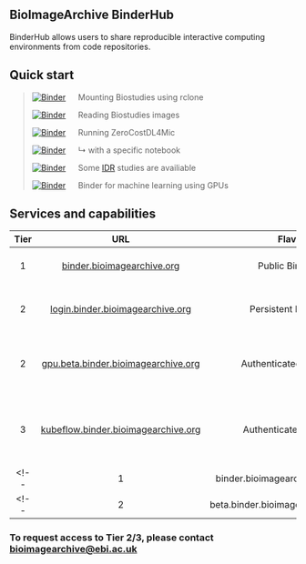 <!-- # Welcome to MkDocs

For full documentation visit [mkdocs.org](https://www.mkdocs.org).

## Commands

* `mkdocs new [dir-name]` - Create a new project.
* `mkdocs serve` - Start the live-reloading docs server.
* `mkdocs build` - Build the documentation site.
* `mkdocs -h` - Print help message and exit.

## Project layout

    mkdocs.yml    # The configuration file.
    docs/
        index.md  # The documentation homepage.
        ...       # Other markdown pages, images and other files. -->

<!-- ## Quick start -->
<!-- 
|   |   | |
|---:|:---|:---|
| [![Binder](https://binder.bioimagearchive.org/badge_logo.svg)](https://binder.bioimagearchive.org/v2/gh/ctr26/bia-binder-rclone/HEAD) | Mounting Biostudies using rclone |  github.com/ctr26/bia-binder-rclone
| [![Binder](https://binder.bioimagearchive.org/badge_logo.svg)](https://binder.bioimagearchive.org/v2/gh/EBIBioStudies/biostudies-notebooks/HEAD) | Reading Biostudies images | github.com/EBIBioStudies/biostudies-notebooks |
|  [![Binder](https://binder.bioimagearchive.org/badge_logo.svg)](https://gpu.binder.bioimagearchive.org/v2/gh/HenriquesLab/ZeroCostDL4Mic/master?urlpath=lab/tree/ipynb)| Running ZeroCostDL4Mic | github.com/HenriquesLab/ZeroCostDL4Mic |
| [![Binder](https://binder.bioimagearchive.org/badge_logo.svg)](https://gpu.binder.bioimagearchive.org/v2/gh/HenriquesLab/ZeroCostDL4Mic/master?urlpath=lab/tree/ipynb)| ↳ with a specific notebook | 
| [![Binder](https://binder.bioimagearchive.org/badge_logo.svg)](https://binder.bioimagearchive.org/v2/gh/IDR/idr0079-hartmann-lateralline/HEAD) | Some IDR studies are availiable | github.com/IDR/idr0079-hartmann-lateralline |


|   |   | |
|---:|:---|:---|
| [![Binder](https://binder.bioimagearchive.org/badge_logo.svg)](https://binder.bioimagearchive.org/v2/gh/ctr26/bia-binder-rclone/HEAD) | Mounting Biostudies using rclone |  github.com/ctr26/bia-binder-rclone
| [![Binder](https://binder.bioimagearchive.org/badge_logo.svg)](https://binder.bioimagearchive.org/v2/gh/EBIBioStudies/biostudies-notebooks/HEAD) | Reading Biostudies images | github.com/EBIBioStudies/biostudies-notebooks |
|  [![Binder](https://binder.bioimagearchive.org/badge_logo.svg)](https://gpu.binder.bioimagearchive.org/v2/gh/HenriquesLab/ZeroCostDL4Mic/master?urlpath=lab/tree/ipynb)| Running ZeroCostDL4Mic | github.com/HenriquesLab/ZeroCostDL4Mic |
| [![Binder](https://binder.bioimagearchive.org/badge_logo.svg)](https://gpu.binder.bioimagearchive.org/v2/gh/HenriquesLab/ZeroCostDL4Mic/master?urlpath=lab/tree/ipynb)| ↳ with a specific notebook | 
| [![Binder](https://binder.bioimagearchive.org/badge_logo.svg)](https://binder.bioimagearchive.org/v2/gh/IDR/idr0079-hartmann-lateralline/HEAD) | Some IDR studies are availiable | github.com/IDR/idr0079-hartmann-lateralline |

| | | |
|-|-|-|
|  | > "Lorem ipsum dolor sit amet, consectetur adipiscing elit, sed do eiusmod tempor incididunt ut labore et dolore magna aliqua. Ut enim ad minim veniam, quis nostrud exercitation ullamco laboris nisi ut aliquip ex ea commodo consequat. Duis aute irure dolor in reprehenderit in voluptate velit esse cillum dolore eu fugiat nulla pariatur. Excepteur sint occaecat cupidatat non proident, sunt in culpa qui officia deserunt mollit anim id est laborum."_ | |
|
 -->

## BioImageArchive BinderHub


BinderHub allows users to share reproducible interactive computing environments from code repositories. 

## Quick start


> [![Binder](https://binder.bioimagearchive.org/badge_logo.svg)](https://binder.bioimagearchive.org/v2/gh/ctr26/bia-binder-rclone/HEAD) &emsp; Mounting Biostudies using rclone
>
> [![Binder](https://binder.bioimagearchive.org/badge_logo.svg)](https://binder.bioimagearchive.org/v2/gh/EBIBioStudies/biostudies-notebooks/HEAD) &emsp; Reading Biostudies images
>
>  [![Binder](https://binder.bioimagearchive.org/badge_logo.svg)](https://gpu.binder.bioimagearchive.org/v2/gh/HenriquesLab/ZeroCostDL4Mic/master?urlpath=lab/tree/ipynb) &emsp; Running ZeroCostDL4Mic
>
> [![Binder](https://binder.bioimagearchive.org/badge_logo.svg)](https://gpu.binder.bioimagearchive.org/v2/gh/HenriquesLab/ZeroCostDL4Mic/master?urlpath=lab/tree/ipynb) &emsp; ↳ with a specific notebook
>
> [![Binder](https://binder.bioimagearchive.org/badge_logo.svg)](https://binder.bioimagearchive.org/v2/gh/IDR/idr0079-hartmann-lateralline/HEAD) &emsp; Some [IDR](https://idr.openmicroscopy.org/) studies are availiable
>
> [![Binder](https://binder.bioimagearchive.org/badge_logo.svg)](https://binder.bioimagearchive.org/v2/gh/ctr26/basic-gpu-binder/HEAD) &emsp; Binder for machine learning using GPUs

## Services and capabilities

| Tier |URL|Flavour|Resources|
|:----:|:----:|:----:|:----:|
|   1  | [binder.bioimagearchive.org](binder.bioimagearchive.org)| Public Binderhub | 8Gb RAM, 4 vCPUs, Ephemeral|
|   2  | [login.binder.bioimagearchive.org](login.binder.bioimagearchive.org)| Persistent Binderhub | <16Gb RAM, <8 vCPUs, 15 GB Storage, Dask|
|   2  | [gpu.beta.binder.bioimagearchive.org](gpu.beta.binder.bioimagearchive.org)| Authenticated Binderhub | <32Gb RAM, <8 vCPUs, (1-2) GPUs, Ephemeral, Dask|
|   3  | [kubeflow.binder.bioimagearchive.org](kubeflow.binder.bioimagearchive.org)| Authenticated Kubeflow   | n x (<32Gb RAM, <8 vCPUs), 15 GB Storage, (1-2) GPUs, Dask |
<!-- |   1  | binder.bioimagearchive.org/sandbox     | Public Jupyterhub        | 8Gb RAM, 4 vCPUs                                           | -->
<!-- |   2  | beta.binder.bioimagearchive.org/github | Authenticated Jupyterhub | <32Gb RAM, <8 vCPUs, 15 GB Storage, (1-2) GPUs, Dask       | -->

### To request access to Tier 2/3, please contact [bioimagearchive@ebi.ac.uk](mailto:bioimagearchive@ebi.ac.uk)


<!-- - [![Binder](https://binder.bioimagearchive.org/badge_logo.svg)](https://binder.bioimagearchive.org/v2/gh/ctr26/bia-binder-rclone/HEAD) Mounting Biostudies using rclone

- [![Binder](https://binder.bioimagearchive.org/badge_logo.svg)](https://binder.bioimagearchive.org/v2/gh/EBIBioStudies/biostudies-notebooks/HEAD) Reading Biostudies images

- [![Binder](https://binder.bioimagearchive.org/badge_logo.svg)](https://gpu.binder.bioimagearchive.org/v2/gh/HenriquesLab/ZeroCostDL4Mic/master?urlpath=lab/tree/ipynb) Running ZeroCostDL4Mic

- [![Binder](https://binder.bioimagearchive.org/badge_logo.svg)](https://gpu.binder.bioimagearchive.org/v2/gh/HenriquesLab/ZeroCostDL4Mic/master?urlpath=lab/tree/ipynb) ↳ with a specific notebook

- [![Binder](https://binder.bioimagearchive.org/badge_logo.svg)](https://binder.bioimagearchive.org/v2/gh/IDR/idr0079-hartmann-lateralline/HEAD) Some IDR studies are availiable 
 -->
